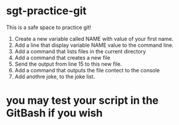 # sgt-practice-git
This is a safe space to practice git!

1. Create a new variable called NAME with value of your first name.
2. Add a line that display variable NAME value to the command line.
3. Add a command that lists files in the current directory
4. Add a command that creates a new file
5. Send the output from line 15 to this new file.
6. Add a command that outputs the file contect to the console
7. Add anothre joke, to the joke list.

# you may test your script in the GitBash if you wish